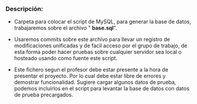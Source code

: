 ### Descripción:

- Carpeta para colocar el script de MySQL, para generar la base de datos, trabajaremos sobre el archivo " **base.sql**".

- Usaremos commits sobre este archivo para llevar un registro de modificaciones unificadas y de facil acceso por el grupo de trabajo, de esta forma poder hacer pruebas sobre cualquier servidor sea local o hosteado usando como fuente este script.

- Este fichero segun el profesor debe estar presente a la hora de presentar el proyecto. Por lo cual debe estar libre de errores y demostrar funcionalidad. Sugiere cargar algunos datos de prueba, podemos incluirlos en el script para levantar la base de datos con datos de prueba precargados.
